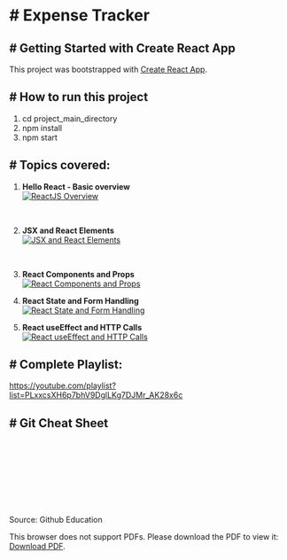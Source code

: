 # # Expense Tracker

## # Getting Started with Create React App
This project was bootstrapped with [Create React App](https://github.com/facebook/create-react-app).

## # How to run this project
1. cd project_main_directory
2. npm install
3. npm start

## # Topics covered:
1. <b>Hello React - Basic overview</b> <br>
[![ReactJS Overview](https://img.youtube.com/vi/c_k9rb4EhQI/0.jpg)](https://www.youtube.com/watch?v=c_k9rb4EhQI)

<br>

2. <b>JSX and React Elements</b> <br>
[![JSX and React Elements](https://img.youtube.com/vi/zlFYriEFH-M/0.jpg)](https://www.youtube.com/watch?v=zlFYriEFH-M)

<br>

3. <b>React Components and Props</b> <br>
[![React Components and Props](https://img.youtube.com/vi/bULIrYTOEYQ/0.jpg)](https://www.youtube.com/watch?v=bULIrYTOEYQ)

4. <b>React State and Form Handling</b> <br>
[![React State and Form Handling](https://img.youtube.com/vi/ejxtKJ58sw0/0.jpg)](https://www.youtube.com/watch?v=ejxtKJ58sw0)

5. <b>React useEffect and HTTP Calls</b> <br>
[![React useEffect and HTTP Calls](https://img.youtube.com/vi/1RH2QZ-FUvs/0.jpg)](https://www.youtube.com/watch?v=1RH2QZ-FUvs)

## # Complete Playlist: 
https://youtube.com/playlist?list=PLxxcsXH6p7bhV9DglLKg7DJMr_AK28x6c

## # Git Cheat Sheet
Source: Github Education
<object data="https://education.github.com/git-cheat-sheet-education.pdf" type="application/pdf" width="700px" height="700px">
    <embed src="https://education.github.com/git-cheat-sheet-education.pdf">
        <p>This browser does not support PDFs. Please download the PDF to view it: <a href="https://education.github.com/git-cheat-sheet-education.pdf">Download PDF</a>.</p>
    </embed>
</object>